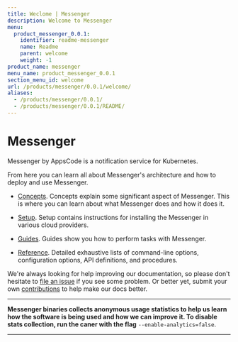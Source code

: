 ```yaml
---
title: Weclome | Messenger
description: Welcome to Messenger
menu:
  product_messenger_0.0.1:
    identifier: readme-messenger
    name: Readme
    parent: welcome
    weight: -1
product_name: messenger
menu_name: product_messenger_0.0.1
section_menu_id: welcome
url: /products/messenger/0.0.1/welcome/
aliases:
  - /products/messenger/0.0.1/
  - /products/messenger/0.0.1/README/
---
```


# Messenger
Messenger by AppsCode is a notification service for Kubernetes.

From here you can learn all about Messenger's architecture and how to deploy and use Messenger.

- [Concepts](/docs/concepts/). Concepts explain some significant aspect of Messenger. This is where you can learn about what Messenger does and how it does it.

- [Setup](/docs/setup/). Setup contains instructions for installing
  the Messenger in various cloud providers.

- [Guides](/docs/guides/). Guides show you how to perform tasks with Messenger.

- [Reference](/docs/reference/). Detailed exhaustive lists of
command-line options, configuration options, API definitions, and procedures.

We're always looking for help improving our documentation, so please don't hesitate to [file an issue](https://github.com/kubevault/db-manager/issues/new) if you see some problem. Or better yet, submit your own [contributions](/docs/CONTRIBUTING.md) to help
make our docs better.

---

**Messenger binaries collects anonymous usage statistics to help us learn how the software is being used and how we can improve it. To disable stats collection, run the caner with the flag** `--enable-analytics=false`.

---
